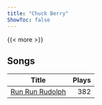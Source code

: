```yaml
---
title: "Chuck Berry"
ShowToc: false
---
```


{{< more >}}

## Songs
Title | Plays 
----- | -----: 
[Run Run Rudolph](/songs/run-run-rudolph) | 382

